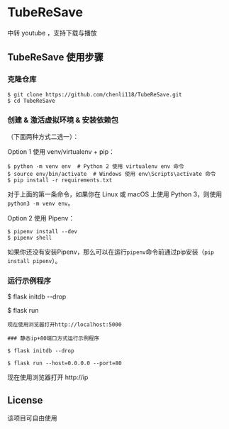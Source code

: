 # TubeReSave
中转 youtube ，支持下载与播放 

## TubeReSave 使用步骤 

### 克隆仓库

```
$ git clone https://github.com/chenli118/TubeReSave.git
$ cd TubeReSave
```
### 创建 & 激活虚拟环境 & 安装依赖包

（下面两种方式二选一）：

Option 1 使用 venv/virtualenv + pip：
```
$ python -m venv env  # Python 2 使用 virtualenv env 命令
$ source env/bin/activate  # Windows 使用 env\Scripts\activate 命令
$ pip install -r requirements.txt
```

对于上面的第一条命令，如果你在 Linux 或 macOS 上使用 Python 3，则使用 `python3 -m venv env`。

Option 2 使用 Pipenv：
```
$ pipenv install --dev
$ pipenv shell
```
如果你还没有安装Pipenv，那么可以在运行`pipenv`命令前通过pip安装（`pip install pipenv`）。

### 运行示例程序

$ flask initdb --drop 
 
$ flask run  
```
现在使用浏览器打开http://localhost:5000

### 静态ip+80端口方式运行示例程序

$ flask initdb --drop 
 
$ flask run --host=0.0.0.0 --port=80 
```
现在使用浏览器打开 http://ip
 

## License

该项目可自由使用


